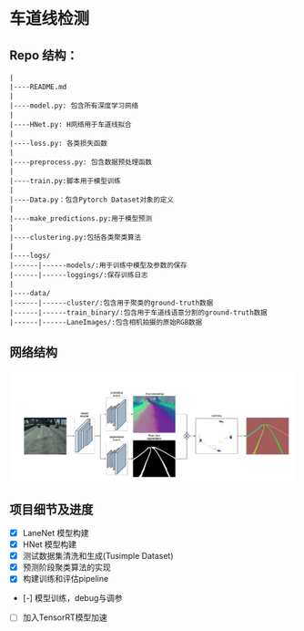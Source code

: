 # 车道线检测

## Repo 结构：

    |
    |----README.md
    |
    |----model.py: 包含所有深度学习网络
    |
    |----HNet.py: H网络用于车道线拟合
    |
    |----loss.py: 各类损失函数
    |
    |----preprocess.py: 包含数据预处理函数
    |
    |----train.py:脚本用于模型训练
    |
    |----Data.py：包含Pytorch Dataset对象的定义
    |
    |----make_predictions.py:用于模型预测
    |
    |----clustering.py:包括各类聚类算法
    |
    |----logs/
    |------|------models/:用于训练中模型及参数的保存
    |------|------loggings/:保存训练日志
    |
    |----data/
    |------|------cluster/:包含用于聚类的ground-truth数据
    |------|------train_binary/:包含用于车道线语意分割的ground-truth数据
    |------|------LaneImages/:包含相机拍摄的原始RGB数据

## 网络结构
![Imgur](./Images/LaneNet_Architecture.png)

## 项目细节及进度
- [x] LaneNet 模型构建
- [x] HNet 模型构建
- [x] 测试数据集清洗和生成(Tusimple Dataset)
- [x] 预测阶段聚类算法的实现
- [x] 构建训练和评估pipeline
- [-] 模型训练，debug与调参
- [ ] 加入TensorRT模型加速



